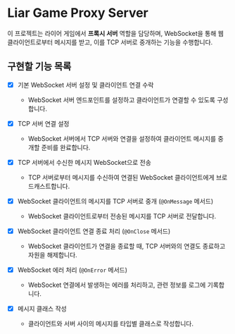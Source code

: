 # Liar Game Proxy Server
이 프로젝트는 라이어 게임에서 **프록시 서버** 역할을 담당하며, WebSocket을 통해 웹 클라이언트로부터 메시지를 받고, 이를 TCP 서버로 중개하는 기능을 수행합니다.
## 구현할 기능 목록
- [x] 기본 WebSocket 서버 설정 및 클라이언트 연결 수락
    - WebSocket 서버 엔드포인트를 설정하고 클라이언트가 연결할 수 있도록 구성합니다.

- [x] TCP 서버 연결 설정
    - WebSocket 서버에서 TCP 서버와 연결을 설정하여 클라이언트 메시지를 중개할 준비를 완료합니다.

- [x] TCP 서버에서 수신한 메시지 WebSocket으로 전송
    - TCP 서버로부터 메시지를 수신하여 연결된 WebSocket 클라이언트에게 브로드캐스트합니다.

- [x] WebSocket 클라이언트의 메시지를 TCP 서버로 중개 (`@OnMessage` 메서드)
    - WebSocket 클라이언트로부터 전송된 메시지를 TCP 서버로 전달합니다.

- [x] WebSocket 클라이언트 연결 종료 처리 (`@OnClose` 메서드)
    - WebSocket 클라이언트가 연결을 종료할 때, TCP 서버와의 연결도 종료하고 자원을 해제합니다.

- [x] WebSocket 에러 처리 (`@OnError` 메서드)
    - WebSocket 연결에서 발생하는 에러를 처리하고, 관련 정보를 로그에 기록합니다.

- [x] 메시지 클래스 작성
  - 클라이언트와 서버 사이의 메시지를 타입별 클래스로 작성합니다.

